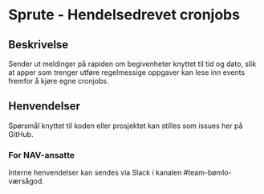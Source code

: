 # Sprute - Hendelsedrevet cronjobs

## Beskrivelse

Sender ut meldinger på rapiden om begivenheter knyttet til tid og dato, slik at apper som trenger utføre regelmessige oppgaver kan 
lese inn events fremfor å kjøre egne cronjobs.

## Henvendelser
Spørsmål knyttet til koden eller prosjektet kan stilles som issues her på GitHub.

### For NAV-ansatte
Interne henvendelser kan sendes via Slack i kanalen #team-bømlo-værsågod.
